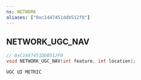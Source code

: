 ```yaml
---
ns: NETWORK
aliases: ["0xc1447451ddb512f0"]
---
```

## NETWORK_UGC_NAV

```c
// 0xC1447451DDB512F0
void NETWORK_UGC_NAV(int feature, int location);
```

```
UGC UI METRIC
```
